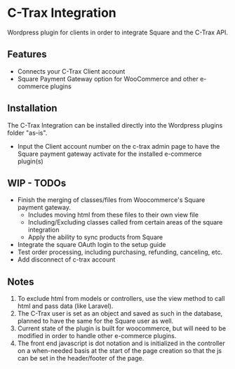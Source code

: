 # C-Trax Integration 

Wordpress plugin for clients in order to integrate Square and the C-Trax API.

## Features

* Connects your C-Trax Client account
* Square Payment Gateway option for WooCommerce and other e-commerce plugins

## Installation

The C-Trax Integration can be installed directly into the Wordpress plugins folder "as-is".

* Input the Client account number on the c-trax admin page to have the Square payment gateway activate for the installed e-commerce plugin(s)

## WIP - TODOs
* Finish the merging of classes/files from Woocommerce's Square payment gateway.
    * Includes moving html from these files to their own view file
    * Including/Excluding classes called from certain areas of the square integration
    * Apply the ability to sync products from Square
* Integrate the square OAuth login to the setup guide 
* Test order processing, including purchasing, refunding, canceling, etc. 
* Add disconnect of c-trax account 

## Notes
1. To exclude html from models or controllers, use the view method to call html and pass data (like Laravel).
2. The C-Trax user is set as an object and saved as such in the database, planned to have the same for the Square user as well.
3. Current state of the plugin is built for woocommerce, but will need to be modified in order to handle other e-commerce plugins.
4. The front end javascript is dot notation and is initialized in the controller on a when-needed basis at the start of the page creation so that the js can be set in the header/footer of the page.